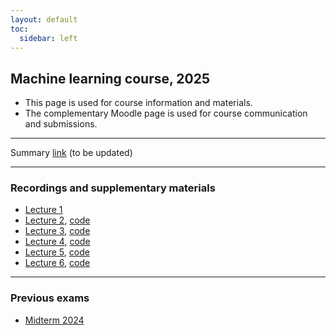 ```yaml
---
layout: default
toc:
  sidebar: left
---
```


## Machine learning course, 2025

* This page is used for course information and materials.
* The complementary Moodle page is used for course communication and submissions. 

---

Summary [link](/suppl/ml/Lec2025/dl2_dc_ml2025.pdf) (to be updated)


---

### Recordings and supplementary materials
* [Lecture 1](https://sce-ac-il.zoom.us/rec/share/98DetprBeZf_34IqnfhcYolH3qtrbzuMGJvE2s0KU6_2KKTWrRObsSnKLot45mDx.862U9JBzopmbaIKi?startTime=1741779796000)
* [Lecture 2](https://sce-ac-il.zoom.us/rec/share/Ljwe9AclWvSBYUca9yE2rl665htv1j3DOf2AJtHjSEhGCP6hPgJBm9cW4Pt881Je.VLMKXfK3aCVEgYb0), [code](/suppl/ml/Lec2025/Lec2signal_est.ipynb)
* [Lecture 3](https://sce-ac-il.zoom.us/rec/share/0gKMXm-dGlsXm8a7z0N5yaEaY58tFKIQFndoSwKIy0yfDTqNncTqz2P_J95WpVJY._szB0Z6BFgVSoclT?startTime=1742987208000), [code](/suppl/ml/Lec2025/Lec3acf.ipynb)
* [Lecture 4](https://sce-ac-il.zoom.us/rec/share/OFK_tqzL_uL2W9OLVzUDpR5MjyoTWn24dNz-u_6FcUQ3WyBBCswOe1QGMsAL5_r4.RvV9W9yM-LDG2R8X?startTime=1743588812000), [code](/suppl/ml/Lec2025/Lec4ARp.ipynb)
* [Lecture 5](https://sce-ac-il.zoom.us/rec/share/L9mRIkSOPZ2_Gv6ieps2X1DGOdgzvaoHvBMqJc7vMjvwq6BdBL0NNffC2oj0gpsh.MDhy_jvlvvaQH3y_?startTime=1744193624000),  [code](/suppl/ml/Lec2025/Lec5reg.ipynb)
* [Lecture 6](https://sce-ac-il.zoom.us/rec/share/PeLrNLZf4r0-YEPMrO8kafmgs7zKCyuEuVeOa5M-CKWuL1vfXcL-TNc1bfsn0fbi.ftMMZp9SH_cxFrYr?startTime=1745403425000), [code](/suppl/ml/Lec2025/Lec6LR.ipynb)

---

### Previous exams
* [Midterm 2024](/suppl/ml/exams/ML_midterm_2024_sol.pdf)
